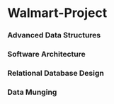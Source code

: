 # Walmart-Project
### Advanced Data Structures
### Software Architecture
### Relational Database Design
### Data Munging

